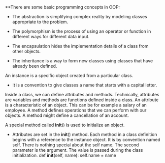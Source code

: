 **There are some basic programming concepts in OOP:

* The abstraction is simplifying complex reality by modeling classes appropriate to the problem. 

* The polymorphism is the process of using an operator or function in different ways for different data input. 

* The encapsulation hides the implementation details of a class from other objects. 

* The inheritance is a way to form new classes using classes that have already been defined.

An instance is a specific object created from a particular class.

* It is a convention to give classes a name that starts with a capital letter.

Inside a class, we can define attributes and methods. Technically, attributes are variables and methods are functions defined inside a class.
	An attribute is a characteristic of an object. This can be for example a salary of an employee. 
	A method defines operations that we can perform with our objects. A method might define a cancellation of an account.

A special method called __init__() is used to initialize an object.
* Attributes are set in the __init__() method.
Each method in a class definition begins with a reference to the instance object. It is by convention named self. There is nothing special about the self name. 
The second parameter is the argument. The value is passed during the class initialization.
	def __init__(self, name):
		self.name = name
    
    

